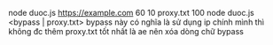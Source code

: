node duoc.js https://example.com 60 10 proxy.txt 100
node duoc.js <URL> <TIME> <THREADS> <bypass | proxy.txt> <RATE>
bypass này có nghĩa là sử dụng ip chính mình thì không đc thêm proxy.txt tốt nhất là ae nên xóa dòng chữ bypass
